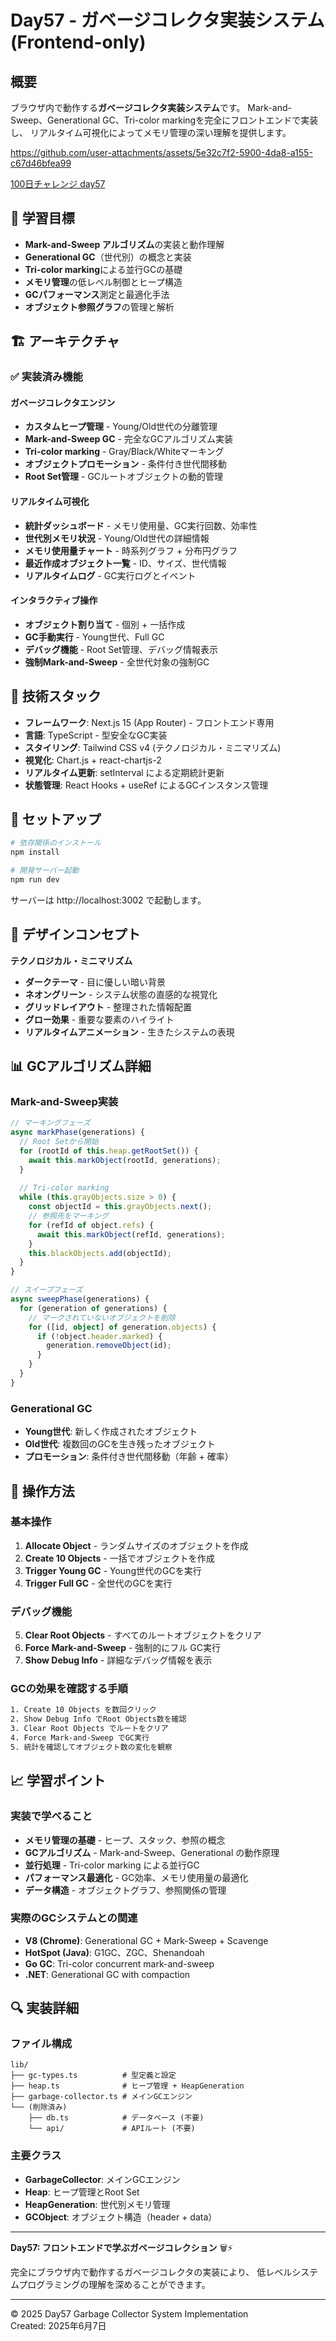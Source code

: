 # Day57 - ガベージコレクタ実装システム (Frontend-only)

## 概要

ブラウザ内で動作する**ガベージコレクタ実装システム**です。
Mark-and-Sweep、Generational GC、Tri-color markingを完全にフロントエンドで実装し、
リアルタイム可視化によってメモリ管理の深い理解を提供します。

https://github.com/user-attachments/assets/5e32c7f2-5900-4da8-a155-c67d46bfea99

[100日チャレンジ day57](https://zenn.dev/gin_nazo/scraps/cbeb0dcde1c3b6)

## 🎯 学習目標

- **Mark-and-Sweep アルゴリズム**の実装と動作理解
- **Generational GC**（世代別）の概念と実装  
- **Tri-color marking**による並行GCの基礎
- **メモリ管理**の低レベル制御とヒープ構造
- **GCパフォーマンス**測定と最適化手法
- **オブジェクト参照グラフ**の管理と解析

## 🏗️ アーキテクチャ

### ✅ 実装済み機能

#### **ガベージコレクタエンジン**
- **カスタムヒープ管理** - Young/Old世代の分離管理
- **Mark-and-Sweep GC** - 完全なGCアルゴリズム実装
- **Tri-color marking** - Gray/Black/Whiteマーキング
- **オブジェクトプロモーション** - 条件付き世代間移動
- **Root Set管理** - GCルートオブジェクトの動的管理

#### **リアルタイム可視化**
- **統計ダッシュボード** - メモリ使用量、GC実行回数、効率性
- **世代別メモリ状況** - Young/Old世代の詳細情報
- **メモリ使用量チャート** - 時系列グラフ + 分布円グラフ
- **最近作成オブジェクト一覧** - ID、サイズ、世代情報
- **リアルタイムログ** - GC実行ログとイベント

#### **インタラクティブ操作**
- **オブジェクト割り当て** - 個別 + 一括作成
- **GC手動実行** - Young世代、Full GC
- **デバッグ機能** - Root Set管理、デバッグ情報表示
- **強制Mark-and-Sweep** - 全世代対象の強制GC

## 🔧 技術スタック

- **フレームワーク**: Next.js 15 (App Router) - フロントエンド専用
- **言語**: TypeScript - 型安全なGC実装
- **スタイリング**: Tailwind CSS v4 (テクノロジカル・ミニマリズム)
- **視覚化**: Chart.js + react-chartjs-2
- **リアルタイム更新**: setInterval による定期統計更新
- **状態管理**: React Hooks + useRef によるGCインスタンス管理

## 🚀 セットアップ

```bash
# 依存関係のインストール
npm install

# 開発サーバー起動
npm run dev
```

サーバーは http://localhost:3002 で起動します。

## 🎨 デザインコンセプト

**テクノロジカル・ミニマリズム**
- **ダークテーマ** - 目に優しい暗い背景
- **ネオングリーン** - システム状態の直感的な視覚化
- **グリッドレイアウト** - 整理された情報配置
- **グロー効果** - 重要な要素のハイライト
- **リアルタイムアニメーション** - 生きたシステムの表現

## 📊 GCアルゴリズム詳細

### Mark-and-Sweep実装
```typescript
// マーキングフェーズ
async markPhase(generations) {
  // Root Setから開始
  for (rootId of this.heap.getRootSet()) {
    await this.markObject(rootId, generations);
  }
  
  // Tri-color marking
  while (this.grayObjects.size > 0) {
    const objectId = this.grayObjects.next();
    // 参照先をマーキング
    for (refId of object.refs) {
      await this.markObject(refId, generations);
    }
    this.blackObjects.add(objectId);
  }
}

// スイープフェーズ
async sweepPhase(generations) {
  for (generation of generations) {
    // マークされていないオブジェクトを削除
    for ([id, object] of generation.objects) {
      if (!object.header.marked) {
        generation.removeObject(id);
      }
    }
  }
}
```

### Generational GC
- **Young世代**: 新しく作成されたオブジェクト
- **Old世代**: 複数回のGCを生き残ったオブジェクト
- **プロモーション**: 条件付き世代間移動（年齢 + 確率）

## 🧪 操作方法

### 基本操作
1. **Allocate Object** - ランダムサイズのオブジェクトを作成
2. **Create 10 Objects** - 一括でオブジェクトを作成
3. **Trigger Young GC** - Young世代のGCを実行
4. **Trigger Full GC** - 全世代のGCを実行

### デバッグ機能
5. **Clear Root Objects** - すべてのルートオブジェクトをクリア
6. **Force Mark-and-Sweep** - 強制的にフル GC実行
7. **Show Debug Info** - 詳細なデバッグ情報を表示

### GCの効果を確認する手順
```bash
1. Create 10 Objects を数回クリック
2. Show Debug Info でRoot Objects数を確認
3. Clear Root Objects でルートをクリア
4. Force Mark-and-Sweep でGC実行
5. 統計を確認してオブジェクト数の変化を観察
```

## 📈 学習ポイント

### 実装で学べること
- **メモリ管理の基礎** - ヒープ、スタック、参照の概念
- **GCアルゴリズム** - Mark-and-Sweep、Generational の動作原理
- **並行処理** - Tri-color marking による並行GC
- **パフォーマンス最適化** - GC効率、メモリ使用量の最適化
- **データ構造** - オブジェクトグラフ、参照関係の管理

### 実際のGCシステムとの関連
- **V8 (Chrome)**: Generational GC + Mark-Sweep + Scavenge
- **HotSpot (Java)**: G1GC、ZGC、Shenandoah
- **Go GC**: Tri-color concurrent mark-and-sweep
- **.NET**: Generational GC with compaction

## 🔍 実装詳細

### ファイル構成
```
lib/
├── gc-types.ts          # 型定義と設定
├── heap.ts              # ヒープ管理 + HeapGeneration
├── garbage-collector.ts # メインGCエンジン
└── (削除済み)
    ├── db.ts            # データベース (不要)
    └── api/             # APIルート (不要)
```

### 主要クラス
- **GarbageCollector**: メインGCエンジン
- **Heap**: ヒープ管理とRoot Set
- **HeapGeneration**: 世代別メモリ管理
- **GCObject**: オブジェクト構造（header + data）

---

**Day57: フロントエンドで学ぶガベージコレクション** 🗑️⚡

完全にブラウザ内で動作するガベージコレクタの実装により、
低レベルシステムプログラミングの理解を深めることができます。

---
© 2025 Day57 Garbage Collector System Implementation  
Created: 2025年6月7日

